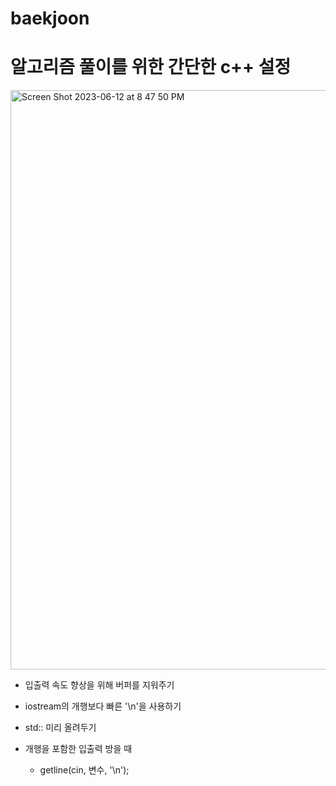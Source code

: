 # baekjoon

# 알고리즘 풀이를 위한 간단한 c++ 설정  
<img width="927" alt="Screen Shot 2023-06-12 at 8 47 50 PM" src="https://github.com/sejkim2/baekjoon/assets/128696540/8447b301-13c7-4988-98b1-60471006af30">  

* 입출력 속도 향상을 위해 버퍼를 지워주기  
* iostream의 개행보다 빠른 '\n'을 사용하기  
* std:: 미리 올려두기

* 개행을 포함한 입출력 방을 때
  * getline(cin, 변수, '\n');
